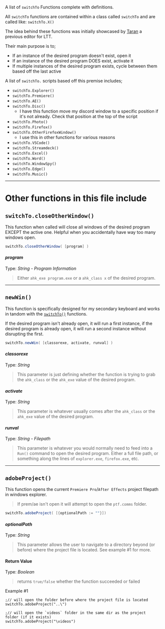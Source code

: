 A list of `switchTo` Functions complete with definitions.

All `switchTo` functions are contained within a class called `switchTo` and are called like: `switchTo.X()`

The idea behind these functions was initially showcased by [Taran](https://github.com/TaranVH/2nd-keyboard) a previous editor for LTT.

Their main purpose is to;

* If an instance of the desired program doesn't exist, open it
* If an instance of the desired program DOES exist, activate it
* If multiple instances of the desired program exists, cycle between them based off the last active

A list of `switchTo.` scripts based off this premise includes;

* `switchTo.Explorer()`
* `switchTo.Premiere()`
* `switchTo.AE()`
* `switchTo.Disc()`
    * I have this function move my discord window to a specific position if it's not already. Check that position at the top of the script
* `switchTo.Photo()`
* `switchTo.Firefox()`
* `switchTo.OtherFirefoxWindow()`
    * I use this in other functions for various reasons
* `switchTo.VSCode()`
* `switchTo.Streamdeck()`
* `switchTo.Excel()`
* `switchTo.Word()`
* `switchTo.WindowSpy()`
* `switchTo.Edge()`
* `switchTo.Music()`
***

# Other functions in this file include

## `switchTo.closeOtherWindow()`
This function when called will close all windows of the desired program EXCEPT the active one. Helpful when you accidentally have way too many windows open.
```c#
switchTo.closeOtherWindow( [program] )
```
#### *program*
Type: *String - Program Information*
> Either `ahk_exe program.exe` or a `ahk_class x` of the desired program.
***

## `newWin()`
This function is specifically designed for my secondary keyboard and works in tandom with the [`switchTo()`](https://github.com/Tomshiii/ahk/wiki/switchTo-Functions) functions.

If the desired program isn't already open, it will run a first instance, if the desired program is already open, it will run a second instance without disrupting the first.
```c#
switchTo.newWin( [classorexe, activate, runval] )
```
#### *classorexe*
Type: *String*
> This parameter is just defining whether the function is trying to grab the `ahk_class` or the `ahk_exe` value of the desired program.

#### *activate*
Type: *String*
> This parameter is whatever usually comes after the `ahk_class` or the `ahk_exe` value of the desired program.

#### *runval*
Type: *String - Filepath*
> This parameter is whatever you would normally need to feed into a `Run()` command to open the desired program. Either a full file path, or something along the lines of `explorer.exe`, `firefox.exe`, etc.
***

## `adobeProject()`
This function opens the current `Premiere Pro`/`After Effects` project filepath in windows explorer.
> If prem/ae isn't open it will attempt to open the `ptf.comms` folder.
```c#
switchTo.adobeProject( [{optionalPath := ""}])
```
#### *optionalPath*
Type: *String*
> This parameter allows the user to navigate to a directory beyond (or before) where the project file is located. See example #1 for more.

#### Return Value
Type: *Boolean*
> returns `true/false` whether the function succeeded or failed

Example #1
```ahk
;// will open the folder before where the project file is located
switchTo.adobeProject("..\")

;// will open the `videos` folder in the same dir as the project folder (if it exists)
switchTo.adobeProject("\videos")
```
